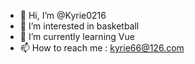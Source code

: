 - 👋 Hi, I’m @Kyrie0216
- 👀 I’m interested in basketball
- 🌱 I’m currently learning Vue
- 📫 How to reach me : kyrie66@126.com

<!---
Kyrie0216/Kyrie0216 is a ✨ special ✨ repository because its `README.md` (this file) appears on your GitHub profile.
You can click the Preview link to take a look at your changes.
--->
